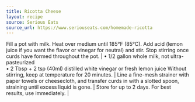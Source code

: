```yaml
---
title: Ricotta Cheese
layout: recipe
source: Serious Eats
source_url: https://www.seriouseats.com/homemade-ricotta
---
```


Fill a pot with milk. Heat over medium until 185°F (85°C). Add acid (lemon juice if you want the flavor or vinegar for neutral) and stir. Stop stirring once curds have formed throughout the pot. | &bull; 1/2 gallon whole milk, not ultra-pasteurized <br> &bull; 2 Tbsp + 2 tsp (40ml) distilled white vinegar or fresh lemon juice
Without stirring, keep at temperature for 20 minutes. |
Line a fine-mesh strainer with paper towels or cheesecloth, and transfer curds in with a slotted spoon, straining until excess liquid is gone. |
Store for up to 2 days. For best results, use immediately. |
